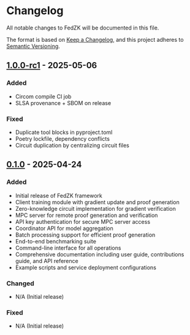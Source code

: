 # Changelog

All notable changes to FedZK will be documented in this file.

The format is based on [Keep a Changelog](https://keepachangelog.com/en/1.0.0/),
and this project adheres to [Semantic Versioning](https://semver.org/spec/v2.0.0.html).

## [1.0.0-rc1] - 2025-05-06

### Added
- Circom compile CI job
- SLSA provenance + SBOM on release

### Fixed
- Duplicate tool blocks in pyproject.toml
- Poetry lockfile, dependency conflicts
- Circuit duplication by centralizing circuit files

## [0.1.0] - 2025-04-24

### Added
- Initial release of FedZK framework
- Client training module with gradient update and proof generation
- Zero-knowledge circuit implementation for gradient verification
- MPC server for remote proof generation and verification
- API key authentication for secure MPC server access
- Coordinator API for model aggregation
- Batch processing support for efficient proof generation
- End-to-end benchmarking suite
- Command-line interface for all operations
- Comprehensive documentation including user guide, contributions guide, and API reference
- Example scripts and service deployment configurations

### Changed
- N/A (Initial release)

### Fixed
- N/A (Initial release)

[1.0.0-rc1]: https://github.com/guglxni/fedzk/compare/v0.1.0...v1.0.0-rc1
[0.1.0]: https://github.com/guglxni/fedzk/releases/tag/v0.1.0
